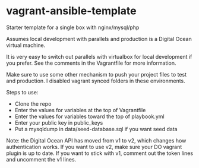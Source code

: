 vagrant-ansible-template
========================

Starter template for a single box with nginx/mysql/php

Assumes local development with parallels and production is a Digital Ocean virtual machine.

It is very easy to switch out parallels with virtualbox for local development if you prefer.
See the comments in the Vagrantfile for more information.

Make sure to use some other mechanism to push your project files to test and production.
I disabled vagrant synced folders in these environments.

Steps to use:
* Clone the repo
* Enter the values for variables at the top of Vagrantfile
* Enter the values for variables toward the top of playbook.yml
* Enter your public key in public_keys
* Put a mysqldump in data/seed-database.sql if you want seed data

Note: the Digital Ocean API has moved from v1 to v2, which changes how authentication works. If you want to use v2, make sure your DO vagrant plugin is up to date. If you want to stick with v1, comment out the token lines and uncomment the v1 lines.